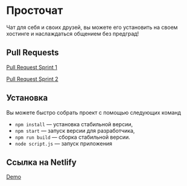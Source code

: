 # Просточат

Чат для себя и своих друзей, вы можете его установить на своем хостинге и наслаждаться общением без предград!

## Pull Requests
[Pull Request Sprint 1](https://github.com/matroskin92/middle.messenger.praktikum.yandex/pull/1)

[Pull Request Sprint 2](https://github.com/matroskin92/middle.messenger.praktikum.yandex/pull/2)

## Установка

Вы можете быстро собрать проект с помощью следующих команд

- `npm install` — установка стабильной версии,
- `npm start` — запуск версии для разработчика,
- `npm run build` — сборка стабильной версии.
- `node script.js` — запуск приложения

## Ссылка на Netlify
[Demo](https://thriving-marigold-e97349.netlify.app/)